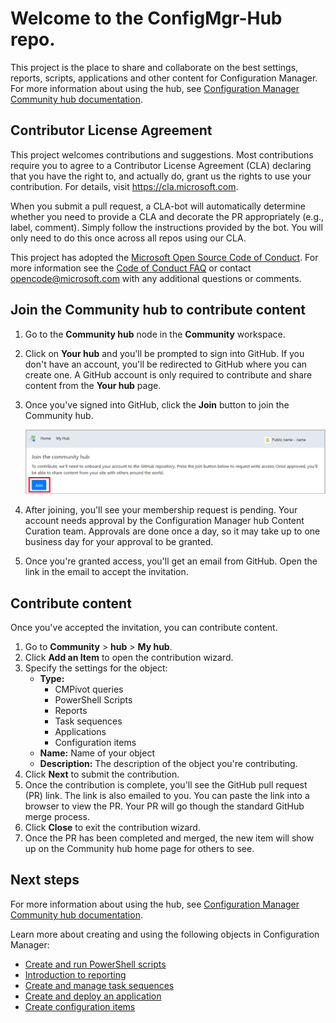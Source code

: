 # Welcome to the ConfigMgr-Hub repo.
This project is the place to share and collaborate on the best settings, reports, scripts, applications and other content for Configuration Manager. For more information about using the hub, see [Configuration Manager Community hub documentation](https://docs.microsoft.com/mem/configmgr/core/servers/manage/community-hub).

## Contributor License Agreement

This project welcomes contributions and suggestions.  Most contributions require you to agree to a
Contributor License Agreement (CLA) declaring that you have the right to, and actually do, grant us
the rights to use your contribution. For details, visit https://cla.microsoft.com.

When you submit a pull request, a CLA-bot will automatically determine whether you need to provide
a CLA and decorate the PR appropriately (e.g., label, comment). Simply follow the instructions
provided by the bot. You will only need to do this once across all repos using our CLA.

This project has adopted the [Microsoft Open Source Code of Conduct](https://opensource.microsoft.com/codeofconduct/).
For more information see the [Code of Conduct FAQ](https://opensource.microsoft.com/codeofconduct/faq/) or
contact [opencode@microsoft.com](mailto:opencode@microsoft.com) with any additional questions or comments.

## Join the Community hub to contribute content

1. Go to the **Community hub** node in the **Community** workspace.
1. Click on **Your hub** and you'll be prompted to sign into GitHub. If you don't have an account, you'll be redirected to GitHub where you can create one. A GitHub account is only required to contribute and share content from the **Your hub** page.
1. Once you've signed into GitHub, click the **Join** button to join the Community hub.

   ![Join Configuration Manager's Community hub](./media/3555935-join-community-hub.png)

1. After joining, you'll see your membership request is pending. Your account needs approval by the Configuration Manager hub Content Curation team. Approvals are done once a day, so it may take up to one business day for your approval to be granted.
1. Once you're granted access, you'll get an email from GitHub. Open the link in the email to accept the invitation.

## Contribute content

Once you've accepted the invitation, you can contribute content.

1. Go to **Community** > **hub** > **My hub**.
1. Click **Add an Item** to open the contribution wizard.
1. Specify the settings for the object:
   - **Type:**
     - CMPivot queries
     - PowerShell Scripts
     - Reports
     - Task sequences
     - Applications
     - Configuration items  
   - **Name:** Name of your object
   - **Description:** The description of the object you're contributing.
1. Click **Next** to submit the contribution.
1. Once the contribution is complete, you'll see the GitHub pull request (PR) link. The link is also emailed to you. You can paste the link into a browser to view the PR. Your PR will go though the standard GitHub merge process.
1. Click **Close** to exit the contribution wizard.
1. Once the PR has been completed and merged, the new item will show up on the Community hub home page for others to see.

## Next steps

For more information about using the hub, see [Configuration Manager Community hub documentation](https://docs.microsoft.com/mem/configmgr/core/servers/manage/community-hub).

Learn more about creating and using the following objects in Configuration Manager:

- [Create and run PowerShell scripts](https://docs.microsoft.com/mem/configmgr/apps/deploy-use/create-deploy-scripts)
- [Introduction to reporting](https://docs.microsoft.com/mem/configmgr/core/servers/manage/introduction-to-reporting)
- [Create and manage task sequences](https://docs.microsoft.com/mem/configmgr/osd/deploy-use/manage-task-sequences-to-automate-tasks)
- [Create and deploy an application](https://docs.microsoft.com/mem/configmgr/apps/get-started/create-and-deploy-an-application)
- [Create configuration items](https://docs.microsoft.com/mem/configmgr/compliance/deploy-use/create-configuration-items)